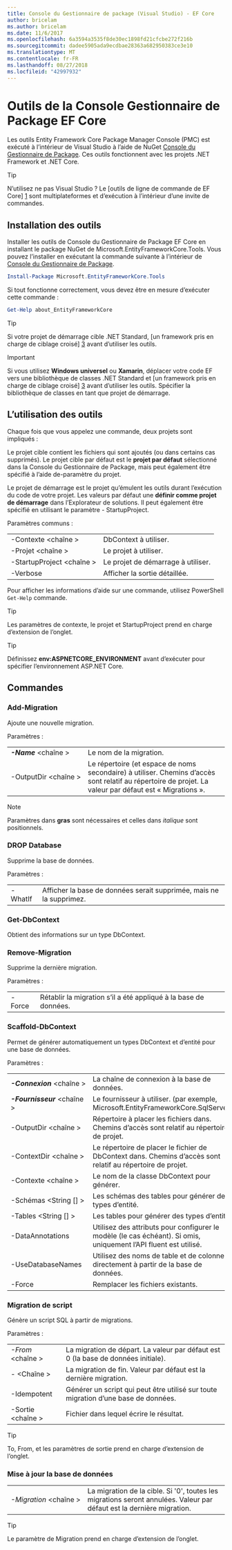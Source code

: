 ```yaml
---
title: Console du Gestionnaire de package (Visual Studio) - EF Core
author: bricelam
ms.author: bricelam
ms.date: 11/6/2017
ms.openlocfilehash: 6a3594a3535f8de30ec1898fd21cfcbe272f216b
ms.sourcegitcommit: dadee5905ada9ecdbae28363a682950383ce3e10
ms.translationtype: MT
ms.contentlocale: fr-FR
ms.lasthandoff: 08/27/2018
ms.locfileid: "42997932"
---
```

<a name="ef-core-package-manager-console-tools"></a>Outils de la Console Gestionnaire de Package EF Core
=====================================
Les outils Entity Framework Core Package Manager Console (PMC) est exécuté à l’intérieur de Visual Studio à l’aide de NuGet [Console du Gestionnaire de Package][2].
Ces outils fonctionnent avec les projets .NET Framework et .NET Core.

> [!TIP]
> N’utilisez ne pas Visual Studio ? Le [outils de ligne de commande de EF Core] [ 1] sont multiplateformes et d’exécution à l’intérieur d’une invite de commandes.

<a name="installing-the-tools"></a>Installation des outils
--------------------
Installer les outils de Console du Gestionnaire de Package EF Core en installant le package NuGet de Microsoft.EntityFrameworkCore.Tools.
Vous pouvez l’installer en exécutant la commande suivante à l’intérieur de [Console du Gestionnaire de Package][2].

``` powershell
Install-Package Microsoft.EntityFrameworkCore.Tools
```

Si tout fonctionne correctement, vous devez être en mesure d’exécuter cette commande :

``` powershell
Get-Help about_EntityFrameworkCore
```
> [!TIP]
> Si votre projet de démarrage cible .NET Standard, [un framework pris en charge de ciblage croisé] [ 3] avant d’utiliser les outils.

> [!IMPORTANT]
> Si vous utilisez **Windows universel** ou **Xamarin**, déplacer votre code EF vers une bibliothèque de classes .NET Standard et [un framework pris en charge de ciblage croisé] [ 3] avant d’utiliser les outils. Spécifier la bibliothèque de classes en tant que projet de démarrage.

<a name="using-the-tools"></a>L’utilisation des outils
---------------
Chaque fois que vous appelez une commande, deux projets sont impliqués :

Le projet cible contient les fichiers qui sont ajoutés (ou dans certains cas supprimés). Le projet cible par défaut est le **projet par défaut** sélectionné dans la Console du Gestionnaire de Package, mais peut également être spécifié à l’aide de-paramètre du projet.

Le projet de démarrage est le projet qu’émulent les outils durant l’exécution du code de votre projet. Les valeurs par défaut une **définir comme projet de démarrage** dans l’Explorateur de solutions. Il peut également être spécifié en utilisant le paramètre - StartupProject.

Paramètres communs :

|                           |                             |
|:--------------------------|:----------------------------|
| -Contexte \<chaîne >        | DbContext à utiliser.       |
| -Projet \<chaîne >        | Le projet à utiliser.         |
| -StartupProject \<chaîne > | Le projet de démarrage à utiliser. |
| -Verbose                  | Afficher la sortie détaillée.        |

Pour afficher les informations d’aide sur une commande, utilisez PowerShell `Get-Help` commande.

> [!TIP]
> Les paramètres de contexte, le projet et StartupProject prend en charge d’extension de l’onglet.

> [!TIP]
> Définissez **env:ASPNETCORE_ENVIRONMENT** avant d’exécuter pour spécifier l’environnement ASP.NET Core.

<a name="commands"></a>Commandes
--------

### <a name="add-migration"></a>Add-Migration

Ajoute une nouvelle migration.

Paramètres :

|                                   |                                                                                                                  |
|:----------------------------------|:-----------------------------------------------------------------------------------------------------------------|
| ***-Name*** \<chaîne >             | Le nom de la migration.                                                                                       |
| <nobr>-OutputDir \<chaîne ></nobr> | Le répertoire (et espace de noms secondaire) à utiliser. Chemins d’accès sont relatif au répertoire de projet. La valeur par défaut est « Migrations ». |

> [!NOTE]
> Paramètres dans **gras** sont nécessaires et celles dans *italique* sont positionnels.

### <a name="drop-database"></a>DROP Database

Supprime la base de données.

Paramètres :

|         |                                                          |
|:--------|:---------------------------------------------------------|
| -WhatIf | Afficher la base de données serait supprimée, mais ne la supprimez. |

### <a name="get-dbcontext"></a>Get-DbContext

Obtient des informations sur un type DbContext.

### <a name="remove-migration"></a>Remove-Migration

Supprime la dernière migration.

Paramètres :

|        |                                                              |
|:-------|:-------------------------------------------------------------|
| -Force | Rétablir la migration s’il a été appliqué à la base de données. |

### <a name="scaffold-dbcontext"></a>Scaffold-DbContext

Permet de générer automatiquement un types DbContext et d’entité pour une base de données.

Paramètres :

|                                          |                                                                                                  |
|:-----------------------------------------|:-------------------------------------------------------------------------------------------------|
| <nobr>***-Connexion*** \<chaîne ></nobr> | La chaîne de connexion à la base de données.                                                           |
| ***-Fournisseur*** \<chaîne >                | Le fournisseur à utiliser. (par exemple, Microsoft.EntityFrameworkCore.SqlServer)                      |
| -OutputDir \<chaîne >                     | Répertoire à placer les fichiers dans. Chemins d’accès sont relatif au répertoire de projet.                      |
| -ContextDir \<chaîne >                    | Le répertoire de placer le fichier de DbContext dans. Chemins d’accès sont relatif au répertoire de projet.             |
| -Contexte \<chaîne >                       | Le nom de la classe DbContext pour générer.                                                           |
| -Schémas \<String [] >                     | Les schémas des tables pour générer des types d’entité.                                              |
| -Tables \<String [] >                      | Les tables pour générer des types d’entité.                                                         |
| -DataAnnotations                         | Utilisez des attributs pour configurer le modèle (le cas échéant). Si omis, uniquement l’API fluent est utilisé. |
| -UseDatabaseNames                        | Utilisez des noms de table et de colonne directement à partir de la base de données.                                           |
| -Force                                   | Remplacer les fichiers existants.                                                                        |

### <a name="script-migration"></a>Migration de script

Génère un script SQL à partir de migrations.

Paramètres :

|                   |                                                                    |
|:------------------|:-------------------------------------------------------------------|
| *-From* \<chaîne > | La migration de départ. La valeur par défaut est 0 (la base de données initiale).      |
| *-* \<Chaîne >   | La migration de fin. Valeur par défaut est la dernière migration.              |
| -Idempotent       | Générer un script qui peut être utilisé sur toute migration d’une base de données. |
| -Sortie \<chaîne > | Fichier dans lequel écrire le résultat.                                   |

> [!TIP]
> To, From, et les paramètres de sortie prend en charge d’extension de l’onglet.

### <a name="update-database"></a>Mise à jour la base de données

|                                     |                                                                                                |
|:------------------------------------|:-----------------------------------------------------------------------------------------------|
| <nobr>*-Migration* \<chaîne ></nobr> | La migration de la cible. Si '0', toutes les migrations seront annulées. Valeur par défaut est la dernière migration. |

> [!TIP]
> Le paramètre de Migration prend en charge d’extension de l’onglet.


  [1]: dotnet.md
  [2]: https://docs.microsoft.com/nuget/tools/package-manager-console
  [3]: index.md#frameworks
